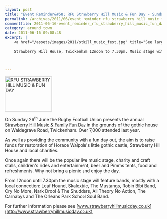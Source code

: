 ```yaml
---
layout: post
title: "Event Reminder&#58; RFU Strawberry Hill Music & Fun Day - Sunday 26 June 2011"
permalink: /archives/2011/06/event_reminder_rfu_strawberry_hill_music_fun_day_s.html
commentfile: 2011-06-16-event_reminder_rfu_strawberry_hill_music_fun_day_s
category: around_town
date: 2011-06-16 09:08:48
excerpt: |
    <a href="/assets/images/2011/sthill_music_fest.jpg" title="See larger version of - RFU STRAWBERRY HILL MUSIC & FUN DAY"><img src="/assets/images/2011/sthill_music_fest_thumb.jpg" width="150" height="112" alt="RFU STRAWBERRY HILL MUSIC & FUN DAY" class="photo right" /></a>
    
    Strawberry Hill House, Twickenham 12noon to 7.30pm. Music stage with 8 bands, charity and craft stalls, children's rides, beer and food. Only &pound;2 /children free - <a href="http://www.strawberryhillmusicday.co.uk">www.strawberryhillmusicday.co.uk</a>
    
    

---
```


<a href="/assets/images/2011/sthill_music_fest.jpg" title="See larger version of - RFU STRAWBERRY HILL MUSIC & FUN DAY"><img src="/assets/images/2011/sthill_music_fest_thumb.jpg" width="150" height="112" alt="RFU STRAWBERRY HILL MUSIC & FUN DAY" class="photo right" /></a>

On Sunday 26<sup>th</sup> June the Rugby Football Union presents the annual [Strawberry Hill Music & Family Fun Day](http://www.strawberryhillmusicday.co.uk) in the grounds of the gothic house on Waldegrave Road, Twickenham. Over 7,000 attended last year.

As well as providing the community with a fun day out, the aim is to raise funds for restoration of Horace Walpole's little gothic castle, Strawberry Hill House and local charities.

Once again there will be the popular live music stage, charity and craft stalls, children's rides and entertainment, beer and Pimms tents, food and refreshments. Why not bring a picnic and enjoy the day.

From 12noon until 7.30pm the music stage will feature bands, mostly with a local connection: Leaf Hound, Skalextric, The Mustangs, Robin Bibi Band, Cry No More, Nark Drool & The Shudders, All Theory No Action, The Carnabys and The Orleans Park School Soul Band.

For further information please see [www.strawberryhillmusicday.co.uk](http://www.strawberryhillmusicday.co.uk)

